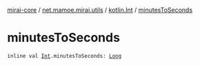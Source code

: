 [mirai-core](../../index.md) / [net.mamoe.mirai.utils](../index.md) / [kotlin.Int](index.md) / [minutesToSeconds](./minutes-to-seconds.md)

# minutesToSeconds

`inline val `[`Int`](https://kotlinlang.org/api/latest/jvm/stdlib/kotlin/-int/index.html)`.minutesToSeconds: `[`Long`](https://kotlinlang.org/api/latest/jvm/stdlib/kotlin/-long/index.html)